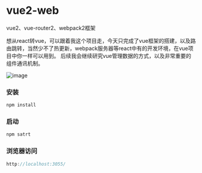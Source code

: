 # vue2-web
vue2、vue-router2、webpack2框架

想从react转vue，可以跟着我这个项目走，今天只完成了vue框架的搭建，以及路由跳转，当然少不了热更新，webpack服务器等react中有的开发环境，在vue项目中你一样可以用到。
后续我会继续研究vue管理数据的方式，以及非常重要的组件通讯机制。


![image](https://github.com/hyy1115/vue2-web/tree/master/public/demo.gif)


### 安装

```javascript
npm install
```

### 启动

```javascript
npm satrt
```

### 浏览器访问

```javascript
http://localhost:3055/
```